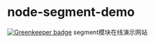 # node-segment-demo

[![Greenkeeper badge](https://badges.greenkeeper.io/leizongmin/node-segment-demo.svg)](https://greenkeeper.io/)
segment模块在线演示网站
